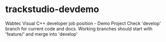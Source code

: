 # trackstudio-devdemo
Wabtec Visual C++ developer job position - Demo Project
Check 'develop' branch for current code and docs.
Working branches should start with 'feature/' and merge into 'develop'
